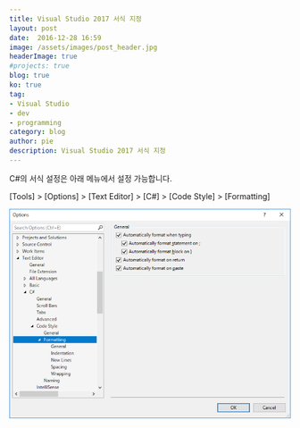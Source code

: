 ```yaml
---
title: Visual Studio 2017 서식 지정
layout: post
date:  2016-12-28 16:59
image: /assets/images/post_header.jpg
headerImage: true
#projects: true
blog: true
ko: true
tag:
- Visual Studio
- dev
- programming
category: blog
author: pie
description: Visual Studio 2017 서식 지정
---
```


C#의 서식 설정은 아래 메뉴에서 설정 가능합니다.

[Tools] > [Options] > [Text Editor] > [C#] > [Code Style] > [Formatting]

![0054-1.png](/assets/images/post/0054-1.png)
